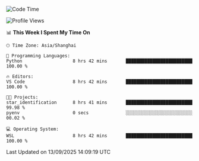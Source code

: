 <!--START_SECTION:waka-->
![Code Time](http://img.shields.io/badge/Code%20Time-3%2C107%20hrs%208%20mins-blue)

![Profile Views](http://img.shields.io/badge/Profile%20Views-42-blue)

📊 **This Week I Spent My Time On** 

```text
🕑︎ Time Zone: Asia/Shanghai

💬 Programming Languages: 
Python                   8 hrs 42 mins       █████████████████████████   100.00 % 

🔥 Editors: 
VS Code                  8 hrs 42 mins       █████████████████████████   100.00 % 

🐱‍💻 Projects: 
star_identification      8 hrs 41 mins       █████████████████████████   99.98 % 
pyenv                    0 secs              ░░░░░░░░░░░░░░░░░░░░░░░░░   00.02 % 

💻 Operating System: 
WSL                      8 hrs 42 mins       █████████████████████████   100.00 % 
```


 Last Updated on 13/09/2025 14:09:19 UTC
<!--END_SECTION:waka-->